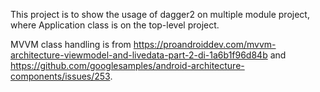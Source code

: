 This project is to show the usage of dagger2 on multiple module project,
 where Application class is on the top-level project.

 MVVM class handling is from https://proandroiddev.com/mvvm-architecture-viewmodel-and-livedata-part-2-di-1a6b1f96d84b
 and https://github.com/googlesamples/android-architecture-components/issues/253.